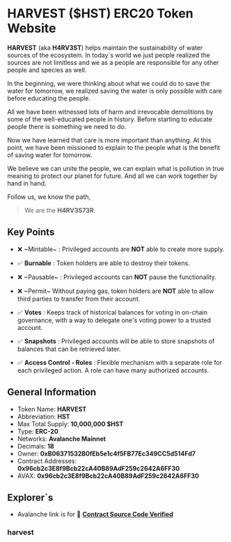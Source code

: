 # HARVEST ($HST) ERC20 Token Website

**HARVEST** (aka **H4RV3ST**) helps maintain the sustainability of water sources of the ecosystem. 
In today`s world we just people realized the sources are not limitless and 
we as a people are responsible for any other people and species as well.

In the beginning, we were thinking about what we could do to save the water for tomorrow, 
we realized saving the water is only possible with care before educating the people.

All we have been witnessed lots of harm and irrevocable demolitions by some of the well-educated people in history. 
Before starting to educate people there is something we need to do.

Now we have learned that care is more important than anything. At this point, we have been missioned to explain 
to the people what is the benefit of saving water for tomorrow.

We believe we can unite the people, we can explain what is pollution in true meaning to protect our planet for future. 
And all we can work together by hand in hand.

Follow us, we know the path,

> We are the **H4RV3S73R**.

## Key Points

- :x: ~Mintable~ : Privileged accounts are **NOT** able to create more supply.

- :white_check_mark: **Burnable** : Token holders are able to destroy their tokens.

- :x: ~Pausable~ : Privileged accounts can **NOT** pause the functionality.

- :x: ~Permit~  Without paying gas, token holders are **NOT** able to allow third parties to transfer from their account.

- :white_check_mark: **Votes** : Keeps track of historical balances for voting in on-chain governance, with a way to delegate one's voting power to a trusted account.

- :white_check_mark: **Snapshots** : Privileged accounts will be able to store snapshots of balances that can be retrieved later.

- :white_check_mark: **Access Control - Roles** : Flexible mechanism with a separate role for each privileged action. A role can have many authorized accounts.

## General Information
- Token Name: **HARVEST**
- Abbreviation: **HST**
- Max Total Supply: **10,000,000 $HST**
- Type: **ERC-20**
- Networks: **Avalanche Mainnet**
- Decimals: **18**
- Owner: **0xB06371532B0fEb5e1c4f5FB77Ec349CC5d514Fd7**
- Contract Addresses: **0x96cb2c3E8f9Bcb22cA40B89AdF259c2642A6FF30**
- AVAX: **0x96cb2c3E8f9Bcb22cA40B89AdF259c2642A6FF30**

## Explorer`s

- Avalanche link is for :link: <a href="https://snowtrace.io/address/0x96cb2c3E8f9Bcb22cA40B89AdF259c2642A6FF30a#code" target="_new">**Contract Source Code Verified**</a>

### harvest